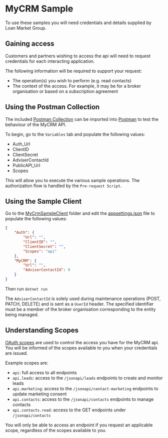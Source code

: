 # MyCRM Sample

To use these samples you will need credentials and details supplied by Loan Market Group.

## Gaining access

Customers and partners wishing to access the api will need to request credentials for each interacting application. 

The following information will be required to support your request:
- The operation(s) you wish to perform (e.g. read contacts)
- The context of the access. For example, it may be for a broker organisation or based on a subscription agreement

## Using the Postman Collection

The included [Postman Collection](MyCRM%20API%20Sample.postman_collection.json) can be imported into [Postman](https://www.postman.com/) to test the behaviour of the MyCRM API.

To begin, go to the `Variables` tab and populate the following values:

- Auth_Url
- ClientID
- ClientSecret
- AdviserContactId
- PublicAPI_Url
- Scopes

This will allow you to execute the various sample operations. The authorization flow is handled by the `Pre-request Script`.

## Using the Sample Client

Go to the [MyCrmSampleClient](./MyCrmSampleClient) folder and edit the [appsettings.json](./MyCrmSampleClient/appsettings.json) file to populate the following values:

```json
{
    "Auth": {
        "Url": "",
        "ClientID": "",
        "ClientSecret": "",
        "Scopes": "api"
    },
    "MyCRM": {
        "Url": "",
        "AdviserContactId": 0
    }
}
```

Then run `dotnet run`

The `AdviserContactId` is solely used during maintenance operations (POST, PATCH, DELETE) and is sent as a `UserId` header. The specified identifier must be a member of the broker organisation corresponding to the entity being managed.

## Understanding Scopes

[OAuth scopes](https://datatracker.ietf.org/doc/html/rfc6749#section-3.3) are used to control the access you have for the MyCRM api. You will be informed of the scopes available to you when your credentials are issued. 

Example scopes are:

- `api`: full access to all endpoints
- `api.leads`: access to the `/jsonapi/leads` endpoints to create and monitor leads
- `api.marketing`: access to the `/jsonapi/contact-marketing` endpoints to update marketing consent
- `api.contacts`: access to the `/jsonapi/contacts` endpoints to manage contacts
- `api.contacts.read`: access to the GET endpoints under `/jsonapi/contacts`

You will only be able to access an endpoint if you request an applicable scope, regardless of the scopes available to you.
